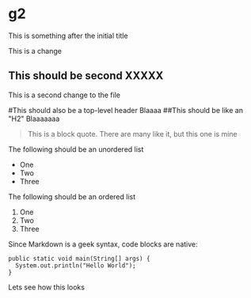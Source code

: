 g2
==

This is something after the initial title

This is a change

This should be second XXXXX
---------------------------

This is a second change to the file


#This should also be a top-level header
Blaaaa
##This should be like an "H2"
Blaaaaaaa

>This is a block quote.  There are many like
>it, but this one is mine

The following should be an unordered list
* One
* Two
* Three

The following should be an ordered list

1. One
2. Two
3. Three

Since Markdown is a geek syntax, code blocks are native:

    public static void main(String[] args) {
      System.out.println("Hello World");
    }
    
    
Lets see how this looks
